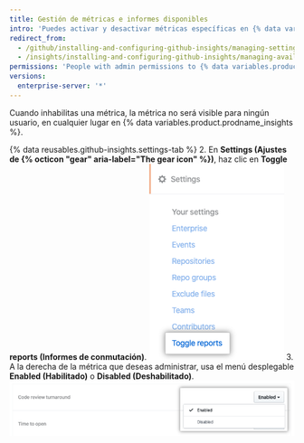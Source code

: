 ```yaml
---
title: Gestión de métricas e informes disponibles
intro: 'Puedes activar y desactivar métricas específicas en {% data variables.product.prodname_insights %}.'
redirect_from:
  - /github/installing-and-configuring-github-insights/managing-settings-in-github-insights
  - /insights/installing-and-configuring-github-insights/managing-available-metrics-and-reports
permissions: 'People with admin permissions to {% data variables.product.prodname_insights %} can manage available metrics and reports.'
versions:
  enterprise-server: '*'
---
```


Cuando inhabilitas una métrica, la métrica no será visible para ningún usuario, en cualquier lugar en {% data variables.product.prodname_insights %}.

{% data reusables.github-insights.settings-tab %}
2. En **Settings (Ajustes de {% octicon "gear" aria-label="The gear icon" %})**, haz clic en **Toggle reports (Informes de conmutación)**. ![Pestaña Informes de conmutación](/assets/images/help/insights/toggle-reports-tab.png)
3. A la derecha de la métrica que deseas administrar, usa el menú desplegable **Enabled (Habilitado)** o **Disabled (Deshabilitado)**. ![Menú desplegable para métrica de conmutación](/assets/images/help/insights/toggle-report-drop-down.png)
